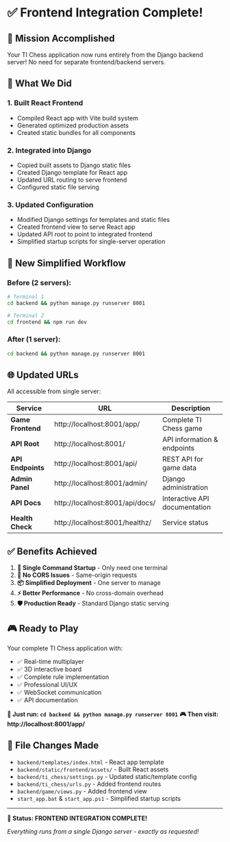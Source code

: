 # ✅ Frontend Integration Complete!

## 🎯 **Mission Accomplished**

Your TI Chess application now runs entirely from the Django backend server! No need for separate frontend/backend servers.

## 🔄 **What We Did**

### 1. Built React Frontend
- Compiled React app with Vite build system
- Generated optimized production assets
- Created static bundles for all components

### 2. Integrated into Django
- Copied built assets to Django static files
- Created Django template for React app
- Updated URL routing to serve frontend
- Configured static file serving

### 3. Updated Configuration
- Modified Django settings for templates and static files
- Created frontend view to serve React app
- Updated API root to point to integrated frontend
- Simplified startup scripts for single-server operation

## 🚀 **New Simplified Workflow**

### **Before (2 servers):**
```bash
# Terminal 1
cd backend && python manage.py runserver 8001

# Terminal 2  
cd frontend && npm run dev
```

### **After (1 server):**
```bash
cd backend && python manage.py runserver 8001
```

## 🌐 **Updated URLs**

All accessible from single server:

| Service | URL | Description |
|---------|-----|-------------|
| **Game Frontend** | http://localhost:8001/app/ | Complete TI Chess game |
| **API Root** | http://localhost:8001/ | API information & endpoints |
| **API Endpoints** | http://localhost:8001/api/ | REST API for game data |
| **Admin Panel** | http://localhost:8001/admin/ | Django administration |
| **API Docs** | http://localhost:8001/api/docs/ | Interactive API documentation |
| **Health Check** | http://localhost:8001/healthz/ | Service status |

## ✅ **Benefits Achieved**

1. **🎯 Single Command Startup** - Only need one terminal
2. **🔗 No CORS Issues** - Same-origin requests  
3. **📦 Simplified Deployment** - One server to manage
4. **⚡ Better Performance** - No cross-domain overhead
5. **🛡️ Production Ready** - Standard Django static serving

## 🎮 **Ready to Play**

Your complete TI Chess application with:
- ✅ Real-time multiplayer
- ✅ 3D interactive board
- ✅ Complete rule implementation  
- ✅ Professional UI/UX
- ✅ WebSocket communication
- ✅ API documentation

**🎯 Just run: `cd backend && python manage.py runserver 8001`**
**🎮 Then visit: http://localhost:8001/app/**

## 📁 **File Changes Made**

- `backend/templates/index.html` - React app template
- `backend/static/frontend/assets/` - Built React assets
- `backend/ti_chess/settings.py` - Updated static/template config
- `backend/ti_chess/urls.py` - Added frontend routes
- `backend/game/views.py` - Added frontend view
- `start_app.bat` & `start_app.ps1` - Simplified startup scripts

---

**🎉 Status: FRONTEND INTEGRATION COMPLETE!**

*Everything runs from a single Django server - exactly as requested!*